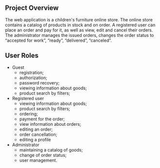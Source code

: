 ## Project Overview
The web application is a сhildren's furniture online store.  The online store contains a catalog of products in stock and on order. A registered user can place an order and pay for it, as well as view, edit and cancel their orders. The administrator manages the issued orders, changes the order status to “accepted for work”, “ready”, “delivered”, “canceled”.

## User Roles
- Guest
  - registration;
  - authorization;
  - password recovery;
  - viewing information about goods;
  - product search by filters;
- Registered user
  - viewing information about goods;
  - product search by filters;
  - ordering;
  - payment for the order;
  - view information about orders;
  - editing an order;
  - order cancellation;
  - editing a profile
- Administrator
  - maintaining a catalog of goods;
  - change of order status;
  - user management.
